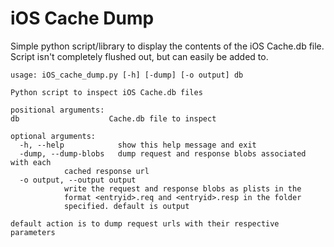 iOS Cache Dump
============

Simple python script/library to display the contents of the iOS Cache.db file. Script isn't completely flushed out, but can easily be added to. 

	usage: iOS_cache_dump.py [-h] [-dump] [-o output] db

	Python script to inspect iOS Cache.db files

	positional arguments:
	db                    Cache.db file to inspect

	optional arguments:
	  -h, --help            show this help message and exit
	  -dump, --dump-blobs   dump request and response blobs associated with each
				cached response url
	  -o output, --output output
				write the request and response blobs as plists in the
				format <entryid>.req and <entryid>.resp in the folder
				specified. default is output

	default action is to dump request urls with their respective parameters
